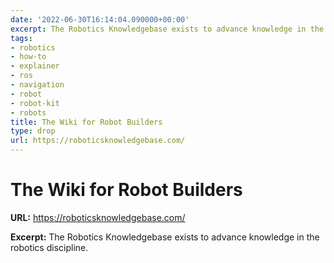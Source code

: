 ```yaml
---
date: '2022-06-30T16:14:04.090000+00:00'
excerpt: The Robotics Knowledgebase exists to advance knowledge in the robotics discipline.
tags:
- robotics
- how-to
- explainer
- ros
- navigation
- robot
- robot-kit
- robots
title: The Wiki for Robot Builders
type: drop
url: https://roboticsknowledgebase.com/
---
```


# The Wiki for Robot Builders

**URL:** https://roboticsknowledgebase.com/

**Excerpt:** The Robotics Knowledgebase exists to advance knowledge in the robotics discipline.
